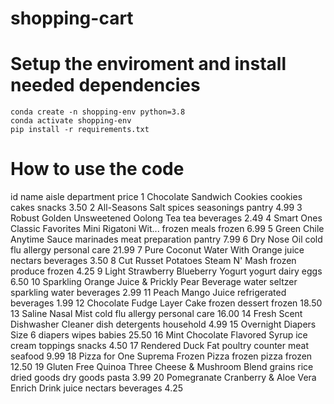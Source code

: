 # shopping-cart

# Setup the enviroment and install needed dependencies

`conda create -n shopping-env python=3.8`  
`conda activate shopping-env`  
`pip install -r requirements.txt`  

# How to use the code

  id                                               name                          aisle       department  price
   1                         Chocolate Sandwich Cookies                  cookies cakes           snacks   3.50
   2                                   All-Seasons Salt              spices seasonings           pantry   4.99
   3               Robust Golden Unsweetened Oolong Tea                            tea        beverages   2.49
   4  Smart Ones Classic Favorites Mini Rigatoni Wit...                   frozen meals           frozen   6.99
   5                          Green Chile Anytime Sauce     marinades meat preparation           pantry   7.99
   6                                       Dry Nose Oil               cold flu allergy    personal care  21.99
   7                     Pure Coconut Water With Orange                  juice nectars        beverages   3.50
   8                  Cut Russet Potatoes Steam N' Mash                 frozen produce           frozen   4.25
   9                  Light Strawberry Blueberry Yogurt                         yogurt       dairy eggs   6.50
  10     Sparkling Orange Juice & Prickly Pear Beverage  water seltzer sparkling water        beverages   2.99
  11                                  Peach Mango Juice                   refrigerated        beverages   1.99
  12                         Chocolate Fudge Layer Cake                 frozen dessert           frozen  18.50
  13                                  Saline Nasal Mist               cold flu allergy    personal care  16.00
  14                     Fresh Scent Dishwasher Cleaner                dish detergents        household   4.99
  15                           Overnight Diapers Size 6                  diapers wipes           babies  25.50
  16                      Mint Chocolate Flavored Syrup             ice cream toppings           snacks   4.50
  17                                  Rendered Duck Fat                poultry counter     meat seafood   9.99
  18                Pizza for One Suprema  Frozen Pizza                   frozen pizza           frozen  12.50
  19   Gluten Free Quinoa Three Cheese & Mushroom Blend        grains rice dried goods  dry goods pasta   3.99
  20     Pomegranate Cranberry & Aloe Vera Enrich Drink                  juice nectars        beverages   4.25
